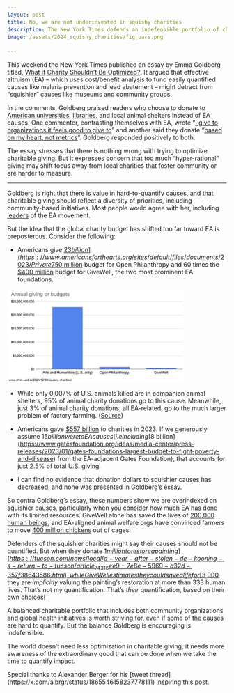 ```yaml
---
layout: post
title: No, we are not underinvested in squishy charities
description: The New York Times defends an indefensible portfolio of charitable giving
image: /assets/2024_squishy_charities/fig_bars.png

---
```


This weekend the New York Times published an essay by Emma Goldberg titled, [What if Charity Shouldn’t Be Optimized?](https://www.nytimes.com/2024/12/07/business/charity-holiday-giving-optimized.html). It argued that effective altruism (EA) – which uses cost/benefit analysis to fund easily quantified causes like malaria prevention and lead abatement – might detract from “squishier” causes like museums and community groups. 

In the comments, Goldberg praised readers who choose to donate to [American universities](https://www.nytimes.com/shared/comment/43n2sk?rsrc=cshare&smid=url-share), [libraries](https://www.nytimes.com/shared/comment/43n1j2?rsrc=cshare&smid=url-share), and local animal shelters instead of EA causes. One commenter, contrasting themselves with EA, wrote “[I give to organizations it feels good to give to](https://www.nytimes.com/shared/comment/43n22d?rsrc=cshare&smid=url-share)” and another said they donate “[based on my heart, not metrics](https://www.nytimes.com/shared/comment/43muo6?rsrc=cshare&smid=url-share)”. Goldberg responded positively to both. 

The essay stresses that there is nothing wrong with trying to optimize charitable giving. But it expresses concern that too much “hyper-rational” giving may shift focus away from local charities that foster community or are harder to measure.

---

Goldberg is right that there is value in hard-to-quantify causes, and that charitable giving should reflect a diversity of priorities, including community-based initiatives. Most people would agree with her, including [leaders](https://x.com/albrgr/status/1865546361653084567) of the EA movement. 

But the idea that the global charity budget has shifted too far toward EA is preposterous. Consider the following:

* Americans give [$23 billion](https://www.americansforthearts.org/sites/default/files/documents/2023/Private%20Sector%20Giving%202023%20--%20Giving%20USA%20Report%20%282021%20data%29.pdf) to the arts and humanities every year. That’s 30 times the [$750 million](https://www.openphilanthropy.org/research/our-progress-in-2023-and-plans-for-2024/) budget for Open Philanthropy and 60 times the [$400 million](https://x.com/albrgr/status/1866135261043966107) budget for GiveWell, the two most prominent EA foundations. 
<div class="wrapper">
  <img src='/assets/2024_squishy_charities/fig_bars.png' class="inner" style="position:relative border: #222 2px solid; max-width:80%;" >
</div>


* While only 0.007% of U.S. animals killed are in companion animal shelters, 95% of animal charity donations go to this cause. Meanwhile, just 3% of animal charity donations, all EA-related, go to the much larger problem of factory farming. ([Source](https://animalcharityevaluators.org/charity-reviews/causes-we-consider/why-farmed-animals/)) 

* Americans gave [$557 billion](https://philanthropy.indianapolis.iu.edu/news-events/news/_news/2024/giving-usa-us-charitable-giving-totaled-557.16-billion-in-2023.html) to charities in 2023. If we generously assume $15 billion were to EA causes (i.e including [$8 billion](https://www.gatesfoundation.org/ideas/media-center/press-releases/2023/01/gates-foundations-largest-budget-to-fight-poverty-and-disease) from the EA-adjacent Gates Foundation), that accounts for just 2.5% of total U.S. giving.

* I can find no evidence that donation dollars to squishier causes has decreased, and none was presented in Goldberg’s essay.

So contra Goldberg’s essay, these numbers show we are overindexed on squishier causes, particularly when you consider [how much EA has done](https://www.astralcodexten.com/p/in-continued-defense-of-effective) with its limited resources. GiveWell alone has saved the lives of [200,000 human beings](https://www.givewell.org/sources/blog-post/giving-recommendations-2022#19), and EA-aligned animal welfare orgs have convinced farmers to move [400 million chickens](https://www.astralcodexten.com/p/in-continued-defense-of-effective#footnote-7-86909076) out of cages.

Defenders of the squishier charities might say their causes should not be quantified. But when they donate [$1 million to restore a painting](https://tucson.com/news/local/a-year-after-stolen-de-kooning-s-return-to-tucson/article_74316ee9-7e8e-5969-a32d-357f38643586.html), while GiveWell estimates they could save a life for [$3,000](https://www.givewell.org/how-much-does-it-cost-to-save-a-life), they are _implicitly_ valuing the painting’s restoration at more than 333 human lives. That’s not my quantification. That’s _their_ quantification, based on their own choices!

A balanced charitable portfolio that includes both community organizations and global health initiatives is worth striving for, even if some of the causes are hard to quantify. But the balance Goldberg is encouraging is indefensible.

The world doesn’t need less optimization in charitable giving; it needs more awareness of the extraordinary good that can be done when we take the time to quantify impact.

<div class="caption">Special thanks to Alexander Berger for his [tweet thread](https://x.com/albrgr/status/1865546158237778111) inspiring this post.
</div>